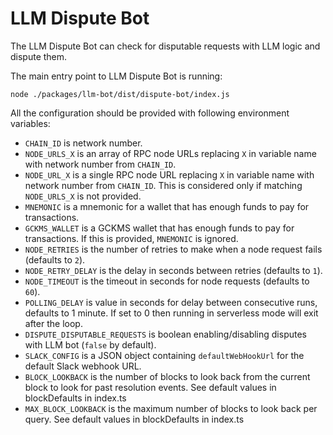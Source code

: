 # LLM Dispute Bot

The LLM Dispute Bot can check for disputable requests with LLM logic and dispute them.

The main entry point to LLM Dispute Bot is running:

```
node ./packages/llm-bot/dist/dispute-bot/index.js
```

All the configuration should be provided with following environment variables:

- `CHAIN_ID` is network number.
- `NODE_URLS_X` is an array of RPC node URLs replacing `X` in variable name with network number from `CHAIN_ID`.
- `NODE_URL_X` is a single RPC node URL replacing `X` in variable name with network number from `CHAIN_ID`. This is considered only if matching `NODE_URLS_X` is not provided.
- `MNEMONIC` is a mnemonic for a wallet that has enough funds to pay for transactions.
- `GCKMS_WALLET` is a GCKMS wallet that has enough funds to pay for transactions. If this is provided, `MNEMONIC` is ignored.
- `NODE_RETRIES` is the number of retries to make when a node request fails (defaults to `2`).
- `NODE_RETRY_DELAY` is the delay in seconds between retries (defaults to `1`).
- `NODE_TIMEOUT` is the timeout in seconds for node requests (defaults to `60`).
- `POLLING_DELAY` is value in seconds for delay between consecutive runs, defaults to 1 minute. If set to 0 then running in serverless mode will exit after the loop.
- `DISPUTE_DISPUTABLE_REQUESTS` is boolean enabling/disabling disputes with LLM bot (`false` by default).
- `SLACK_CONFIG` is a JSON object containing `defaultWebHookUrl` for the default Slack webhook URL.
- `BLOCK_LOOKBACK` is the number of blocks to look back from the current block to look for past resolution events.
  See default values in blockDefaults in index.ts
- `MAX_BLOCK_LOOKBACK` is the maximum number of blocks to look back per query.
  See default values in blockDefaults in index.ts
